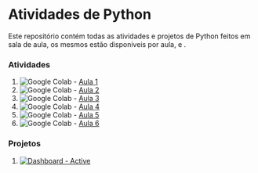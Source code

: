 # Atividades de Python

Este repositório contém todas as atividades e projetos de Python feitos em sala de aula, os mesmos estão disponiveis por aula, e .

### Atividades
1. ![Google Colab](https://img.shields.io/badge/Google_Colab-F9AB00?logo=googlecolab&logoColor=white) - [Aula 1](https://colab.research.google.com/drive/1_ifAi-R-dGBetRXNDIygtT9qis9Qk1em?usp=drive_link) 
2. ![Google Colab](https://img.shields.io/badge/Google_Colab-F9AB00?logo=googlecolab&logoColor=white) - [Aula 2](https://colab.research.google.com/drive/19XZrJxDvp267sV7ncRVuh_gqP1CZvUwp?usp=drive_link) 
3. ![Google Colab](https://img.shields.io/badge/Google_Colab-F9AB00?logo=googlecolab&logoColor=white) - [Aula 3](https://colab.research.google.com/drive/1knFH6-gbLPVv6Gkuo05qh829wS3c5yGc?usp=drive_link) 
4. ![Google Colab](https://img.shields.io/badge/Google_Colab-F9AB00?logo=googlecolab&logoColor=white) - [Aula 4](https://colab.research.google.com/drive/1hz0UohnQJC-fPQOXerx4rCSToTyZyT4i?usp=drive_link) 
5. ![Google Colab](https://img.shields.io/badge/Google_Colab-F9AB00?logo=googlecolab&logoColor=white) - [Aula 5](https://colab.research.google.com/drive/1Bmhs1sUJQSdsUpTuMcyY5LkNWs96uvj1?usp=drive_link) 
6. ![Google Colab](https://img.shields.io/badge/Google_Colab-F9AB00?logo=googlecolab&logoColor=white) - [Aula 6](https://colab.research.google.com/drive/10hfNnxWiOnEJcIMReObLRpydwIZTgAkb?usp=drive_link)

### Projetos
1. [![Dashboard - Active](https://img.shields.io/badge/Dashboard-Active-green)](https://unifatecpython.streamlit.app)
   
